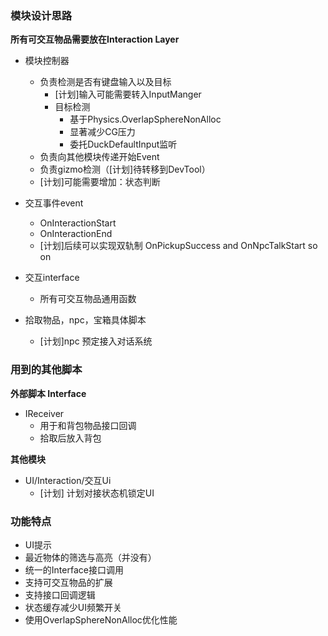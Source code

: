 ### 模块设计思路

**所有可交互物品需要放在Interaction Layer**

- 模块控制器 
    - 负责检测是否有键盘输入以及目标
        - [计划]输入可能需要转入InputManger 
        - 目标检测 
           - 基于Physics.OverlapSphereNonAlloc
           - 显著减少CG压力
           - 委托DuckDefaultInput监听 
    - 负责向其他模块传递开始Event
    - 负责gizmo检测（[计划]待转移到DevTool）
    - [计划]可能需要增加：状态判断

- 交互事件event
   - OnInteractionStart
   - OnInteractionEnd
   - [计划]后续可以实现双轨制 OnPickupSuccess and OnNpcTalkStart so on
  
- 交互interface
  - 所有可交互物品通用函数

- 拾取物品，npc，宝箱具体脚本
  - [计划]npc 预定接入对话系统 

### 用到的其他脚本
**外部脚本 Interface**
- IReceiver 
    - 用于和背包物品接口回调
    - 拾取后放入背包

**其他模块**
- UI/Interaction/交互Ui
  - [计划] 计划对接状态机锁定UI


### 功能特点
- UI提示
- 最近物体的筛选与高亮（并没有）
- 统一的Interface接口调用
- 支持可交互物品的扩展
- 支持接口回调逻辑
- 状态缓存减少UI频繁开关
- 使用OverlapSphereNonAlloc优化性能